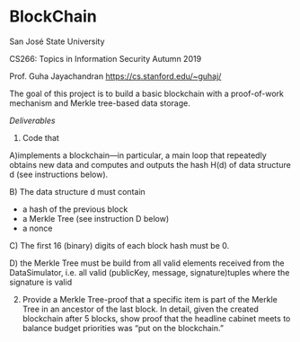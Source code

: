 # BlockChain
San José State University

CS266: Topics in Information Security Autumn 2019

Prof. Guha Jayachandran
https://cs.stanford.edu/~guhaj/


The goal of this project is to build a basic blockchain with a proof-of-work mechanism and Merkle tree-based data storage.

*Deliverables*

1) Code that

  A)implements a blockchain—in particular, a main loop that repeatedly obtains new data and computes and outputs the hash   ​H(d)​ of data structure ​d​ (see instructions below).

  B) The data structure ​d​ must contain
  - a hash of the previous block
  - a Merkle Tree (see instruction D below) 
  - a nonce

  C) The first 16 (binary) digits of each block hash must be 0.

  D) the Merkle Tree must be build from all valid elements received from the DataSimulator, i.e. all valid ​(publicKey, message, signature)​ tuples where the signature is valid


2) Provide a Merkle Tree-proof that a specific item is part of the Merkle Tree in an ancestor of the last block. In detail, given the created blockchain after 5 blocks,
show proof that the headline
  cabinet meets to balance budget priorities was “put on the blockchain.”

